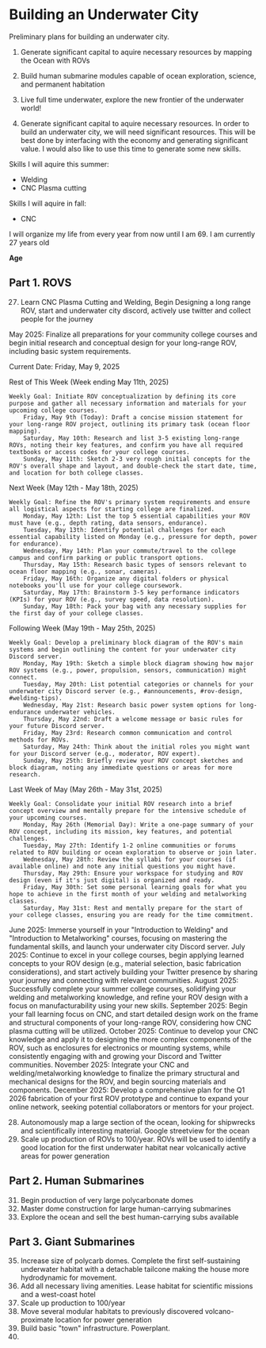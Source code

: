 # Building an Underwater City
Preliminary plans for building an underwater city.

1. Generate significant capital to aquire necessary resources by mapping the Ocean with ROVs
2. Build human submarine modules capable of ocean exploration, science, and permanent habitation
3. Live full time underwater, explore the new frontier of the underwater world!


1. Generate significant capital to aquire necessary resources.
  In order to build an underwater city, we will need significant resources. This will be best done by interfacing with the economy and generating significant value. I would also like to use this time to generate some new skills.

Skills I will aquire this summer:
- Welding
- CNC Plasma cutting

Skills I will aquire in fall:
- CNC

I will organize my life from every year from now until I am 69. I am currently 27 years old

__Age__
## Part 1. ROVS
27. Learn CNC Plasma Cutting and Welding, Begin Designing a long range ROV, start and underwater city discord, actively use twitter and collect people for the journey

May 2025: Finalize all preparations for your community college courses and begin initial research and conceptual design for your long-range ROV, including basic system requirements.

Current Date: Friday, May 9, 2025

Rest of This Week (Week ending May 11th, 2025)

    Weekly Goal: Initiate ROV conceptualization by defining its core purpose and gather all necessary information and materials for your upcoming college courses.
        Friday, May 9th (Today): Draft a concise mission statement for your long-range ROV project, outlining its primary task (ocean floor mapping).
        Saturday, May 10th: Research and list 3-5 existing long-range ROVs, noting their key features, and confirm you have all required textbooks or access codes for your college courses.
        Sunday, May 11th: Sketch 2-3 very rough initial concepts for the ROV's overall shape and layout, and double-check the start date, time, and location for both college classes.

Next Week (May 12th - May 18th, 2025)

    Weekly Goal: Refine the ROV's primary system requirements and ensure all logistical aspects for starting college are finalized.
        Monday, May 12th: List the top 5 essential capabilities your ROV must have (e.g., depth rating, data sensors, endurance).
        Tuesday, May 13th: Identify potential challenges for each essential capability listed on Monday (e.g., pressure for depth, power for endurance).
        Wednesday, May 14th: Plan your commute/travel to the college campus and confirm parking or public transport options.
        Thursday, May 15th: Research basic types of sensors relevant to ocean floor mapping (e.g., sonar, cameras).
        Friday, May 16th: Organize any digital folders or physical notebooks you'll use for your college coursework.
        Saturday, May 17th: Brainstorm 3-5 key performance indicators (KPIs) for your ROV (e.g., survey speed, data resolution).
        Sunday, May 18th: Pack your bag with any necessary supplies for the first day of your college classes.

Following Week (May 19th - May 25th, 2025)

    Weekly Goal: Develop a preliminary block diagram of the ROV's main systems and begin outlining the content for your underwater city Discord server.
        Monday, May 19th: Sketch a simple block diagram showing how major ROV systems (e.g., power, propulsion, sensors, communication) might connect.
        Tuesday, May 20th: List potential categories or channels for your underwater city Discord server (e.g., #announcements, #rov-design, #welding-tips).
        Wednesday, May 21st: Research basic power system options for long-endurance underwater vehicles.
        Thursday, May 22nd: Draft a welcome message or basic rules for your future Discord server.
        Friday, May 23rd: Research common communication and control methods for ROVs.
        Saturday, May 24th: Think about the initial roles you might want for your Discord server (e.g., moderator, ROV expert).
        Sunday, May 25th: Briefly review your ROV concept sketches and block diagram, noting any immediate questions or areas for more research.

Last Week of May (May 26th - May 31st, 2025)

    Weekly Goal: Consolidate your initial ROV research into a brief concept overview and mentally prepare for the intensive schedule of your upcoming courses.
        Monday, May 26th (Memorial Day): Write a one-page summary of your ROV concept, including its mission, key features, and potential challenges.
        Tuesday, May 27th: Identify 1-2 online communities or forums related to ROV building or ocean exploration to observe or join later.
        Wednesday, May 28th: Review the syllabi for your courses (if available online) and note any initial questions you might have.
        Thursday, May 29th: Ensure your workspace for studying and ROV design (even if it's just digital) is organized and ready.
        Friday, May 30th: Set some personal learning goals for what you hope to achieve in the first month of your welding and metalworking classes.
        Saturday, May 31st: Rest and mentally prepare for the start of your college classes, ensuring you are ready for the time commitment.


June 2025: Immerse yourself in your "Introduction to Welding" and "Introduction to Metalworking" courses, focusing on mastering the fundamental skills, and launch your underwater city Discord server.
July 2025: Continue to excel in your college courses, begin applying learned concepts to your ROV design (e.g., material selection, basic fabrication considerations), and start actively building your Twitter presence by sharing your journey and connecting with relevant communities.
August 2025: Successfully complete your summer college courses, solidifying your welding and metalworking knowledge, and refine your ROV design with a focus on manufacturability using your new skills.
September 2025: Begin your fall learning focus on CNC, and start detailed design work on the frame and structural components of your long-range ROV, considering how CNC plasma cutting will be utilized.
October 2025: Continue to develop your CNC knowledge and apply it to designing the more complex components of the ROV, such as enclosures for electronics or mounting systems, while consistently engaging with and growing your Discord and Twitter communities.
November 2025: Integrate your CNC and welding/metalworking knowledge to finalize the primary structural and mechanical designs for the ROV, and begin sourcing materials and components.
December 2025: Develop a comprehensive plan for the Q1 2026 fabrication of your first ROV prototype and continue to expand your online network, seeking potential collaborators or mentors for your project.

28. Autonomously map a large section of the ocean, looking for shipwrecks and scientifically interesting material. Google streetview for the ocean
29. Scale up production of ROVs to 100/year. ROVs will be used to identify a good location for the first underwater habitat near volcanically active areas for power generation

## Part 2. Human Submarines
31. Begin production of very large polycarbonate domes
32. Master dome construction for large human-carrying submarines
33. Explore the ocean and sell the best human-carrying subs available

## Part 3. Giant Submarines
35. Increase size of polycarb domes. Complete the first self-sustaining underwater habitat with a detachable tailcone making the house more hydrodynamic for movement.
36. Add all necessary living amenities. Lease habitat for scientific missions and a west-coast hotel
37. Scale up production to 100/year
38. Move several modular habitats to previously discovered volcano-proximate location for power generation
39. Build basic "town" infrastructure. Powerplant.
40. 
